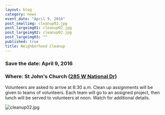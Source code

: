 ```yaml
---
layout: blog
category: news
event_date: "April 9, 2016"
post_smallimg: cleanup02.jpg
post_largeimg01: cleanup02.jpg
post_largeimg02: cleanup02.jpg
post_largeimg03: ""
published: true
title: Neighborhood Cleanup
---
```



### Save the date: April 9, 2016
### Where: St John's Church ([285 W National Dr](https://www.google.com/maps/place/285+W+National+Dr,+Newark,+OH+43055/@40.044527,-82.406612,17z/data=!3m1!4b1!4m2!3m1!1s0x883817ec02482631:0xb8b269f2a57333d9))

Volunteers are asked to arrive at 8:30 a.m. Clean up assignments will be given to teams of volunteers. Each team will go to an assigned project, then lunch will be served to volunteers at noon. Watch for additional details.

![cleanup02.jpg]({{site.baseurl}}/public/images/cleanup02.jpg)
